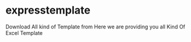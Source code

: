 # expresstemplate
Download All kind of Template from Here we are providing you all Kind Of Excel Template
